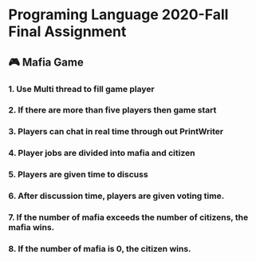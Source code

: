 # Programing Language 2020-Fall Final Assignment

## 🎮 Mafia Game
### 1. Use Multi thread to fill game player
### 2. If there are more than five players then game start
### 3. Players can chat in real time through out PrintWriter
### 4. Player jobs are divided into mafia and citizen
### 5. Players are given time to discuss
### 6. After discussion time, players are given voting time.
### 7. If the number of mafia exceeds the number of citizens, the mafia wins.
### 8. If the number of mafia is 0, the citizen wins.


